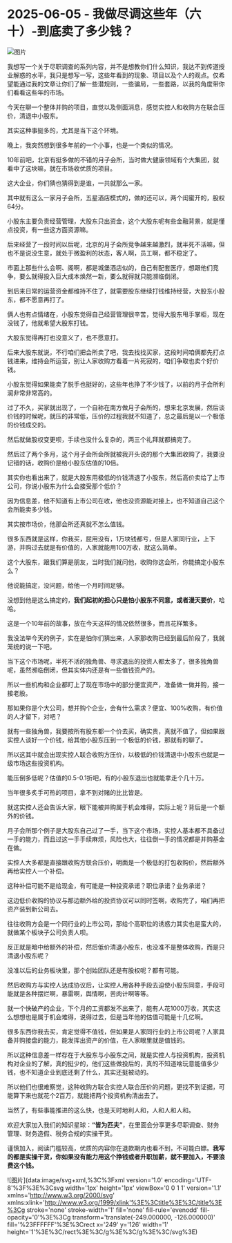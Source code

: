 # 2025-06-05 - 我做尽调这些年（六十）-到底卖了多少钱？

![图片](https://mmbiz.qpic.cn/mmbiz_jpg/JTrAVGgvYREGYlWbpW2gpJxDqA7SjcCHO9sr4PFNbtgHicRkUQmRw4Sh3rMgSag6eib4zjzh1sicI4DUxNZ28ZbuA/640?wx_fmt=jpeg&from=appmsg&tp=webp&wxfrom=5&wx_lazy=1)

我想写一个关于尽职调查的系列内容，并不是想教你们什么知识，我达不到传道授业解惑的水平，我只是想写一写，这些年看到的现象、项目以及个人的观点。仅希望能通过我的文章让你们了解一些潜规则，一些骗局，一些套路，以我的角度带你们看看这些年的市场。

今天在聊一个整体并购的项目，直觉以及侧面消息，感觉实控人和收购方在联合压价，清退中小股东。

其实这种事挺多的，尤其是当下这个环境。

晚上，我突然想到很多年前的一个小事，也是一个类似的情况。

10年前吧，北京有挺多做的不错的月子会所，当时做大健康领域有个大集团，就看中了这块嘛，就在市场收优质的项目。

这大企业，你们猜也猜得到是谁，一共就那么一家。

其中就有这么一家月子会所，五星酒店模式的，做的还可以，两个闺蜜开的，股权64分。

小股东主要负责经营管理，大股东只出资金，这个大股东呢有些金融背景，就是懂点投资，有一些这方面资源嘛。

后来经营了一段时间以后呢，北京的月子会所竞争越来越激烈，就半死不活嘛，但也不是说没生意，就处于微盈利的状态，客人啊，员工啊，都不稳定了。

市面上那些什么会啊、阁啊，都是城堡酒店似的，自己有配套医疗，想跟他们竞争，要么就得投入巨大成本焕然一新，要么就得就只能濒临倒闭。

到后来日常的运营资金都维持不住了，就需要股东继续打钱维持经营，大股东小股东，都不愿意再打了。

俩人也有点情绪在，小股东觉得自己经营管理很辛苦，觉得大股东甩手掌柜，现在没钱了，他就希望大股东打钱。

大股东觉得再打也没意义了，也不愿意打。

后来大股东就说，不行咱们把会所卖了吧，我去找找买家，这段时间咱俩都先打点钱进来，维持会所运营，别让人家收购方看着一片死寂的，咱们争取也卖个好价钱。

小股东觉得如果能卖了脱手也挺好的，这些年也挣了不少钱了，以前的月子会所利润非常非常高的。

过了不久，买家就出现了，一个自称在南方做月子会所的，想来北京发展，然后谈价钱的时候呢，就压的非常低，压价的过程我就不知道了，总之最后是以一个极低的价钱成交的。

然后就做股权变更呗，手续也没什么复杂的，两三个礼拜就都搞完了。

然后过了两个多月，这个月子会所会所就被我开头说的那个大集团收购了，我要没记错的话，收购价是给小股东估值的10倍。

其实你也看出来了，就是大股东用极低的价钱清退了小股东，然后高价卖给了上市公司，你说小股东为什么会接受那个低价？

因为信息差，他不知道有上市公司在收，他也没资源能对接上，也不知道自己这个会所能卖多少钱。

其实按市场价，他那会所还真就不怎么值钱。

很多东西就是这样，你我买，屁用没有，1万块钱都亏，但是人家同行业，上下游，并购过去就是有价值的，人家就能用100万收，就这么简单。

这个大股东，跟我们算是朋友，当时我们就问他，收购你这会所，你能搞定小股东么？

他说能搞定，没问题，给他一个月时间足够。

没想到他是这么搞定的，**我们起初的担心只是怕小股东不同意，或者漫天要价**，哈哈。

这是一个10年前的故事，放在今天这样的情况依然很多，而且花样繁多。

我没法举今天的例子，实在是怕你们猜出来，人家那收购已经到最后阶段了，我就笼统的说一下吧。

当下这个市场呢，半死不活的独角兽、寻求退出的投资人都太多了，很多独角兽呢，虽然濒临倒闭，但其实体内还是有一些值钱资产的。

所以一些机构和企业都盯上了现在市场中的部分便宜资产，准备做一做并购，接一接老股。

那如果你是个大公司，想并购个企业，会有什么需求？便宜、100%收购，有价值的人才留下，对吧？

就有一些独角兽，我要按所有股东都一个价去买，确实贵，真就不值了，但如果跟实控人谈好一个价钱，给其他小股东压到一个极低的价钱，那就有的聊了。

所以这其中就会出现实控人联合收购方压价，以极低的价钱清退中小股东也就是一级市场这些投资机构。

能压倒多低呢？估值的0.5-0.1折吧，有的小股东退出也就能拿走个几十万。

当年很多炙手可热的项目，拿不到对赌的比比皆是。

就这实控人还会告诉大家，眼下能被并购属于机会难得，实际上呢？背后是一个额外的价钱。

月子会所那个例子是大股东自己过了一手，当下这个市场，实控人基本都不具备过一手的能力，而且过这一手手续麻烦，风险也大，往往倒一手的情况都是并购基金在做。

实控人大多都是直接跟收购方联合压价，明面是一个极低的打包收购价，然后额外再给实控人一个补偿。

这种补偿可能不是给现金，有可能是一种投资承诺？职位承诺？业务承诺？

这边低价收购的协议与那边额外给的投资协议可以同时签啊，收购完了，咱们再把资产装到新公司去。

往往收购方会是一个同行业的上市公司，那给个高职位的诱惑力其实也是蛮大的，就做某个板块子公司负责人呗。

反正就是暗中给额外的补偿，然后低价清退小股东，也没准不是整体收购，而是只清退小股东呢？

没准以后的业务板块里，那个创始团队还是有股权呢？都有可能。

然后收购方与实控人达成协议后，让实控人用各种手段去迫使小股东同意，手段可能就是各种摆烂啊，暴雷啊，舆情啊，苦肉计啊等等。

就一个快破产的企业，下个月的工资都发不出来了，能有人花1000万收，其实这么想想也是属于机会难得，说得过去，但是当年他的估值可能是十几亿啊。

很多东西你我去买，肯定觉得不值钱，但如果是人家同行业的上市公司呢？人家具备并购接盘的能力，能发挥出资产的价值，在人家眼里就是值钱的。

所以这种信息差一样存在于大股东与小股东之间，就是实控人与投资机构，投资机构对企业的了解，真的挺少的，他们这些做投后的，真的不知道啥玩意能值多少钱，也不知道企业到底还剩了什么，其实还挺被动的。

所以他们也很难察觉，这种收购方联合实控人联合压价的问题，更找不到证据，可能算下来也就花个2百万，就能把两个投资机构清出去了。

当然了，有些事能推进的这么快，也是天时地利人和，人和人和人和。

欢迎大家加入我们的知识星球：**“皆为匹夫”**，在里面会分享更多尽职调查、财务管理、财务造假、税务合规的实操干货。

谨慎加入，阅读门槛较高，优质的内容你在退款期内也看不到，不可能白嫖。**我写的都是实操干货，你如果没有能力用这个挣钱或者升职加薪，就不要加入，不要浪费这个钱。**

![图片](data:image/svg+xml,%3C%3Fxml version='1.0' encoding='UTF-8'%3F%3E%3Csvg width='1px' height='1px' viewBox='0 0 1 1' version='1.1' xmlns='http://www.w3.org/2000/svg' xmlns:xlink='http://www.w3.org/1999/xlink'%3E%3Ctitle%3E%3C/title%3E%3Cg stroke='none' stroke-width='1' fill='none' fill-rule='evenodd' fill-opacity='0'%3E%3Cg transform='translate(-249.000000, -126.000000)' fill='%23FFFFFF'%3E%3Crect x='249' y='126' width='1' height='1'%3E%3C/rect%3E%3C/g%3E%3C/g%3E%3C/svg%3E)